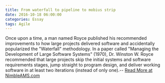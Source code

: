 ```yaml
---
title: From waterfall to pipeline to mobius strip
date: 2016-10-18 06:00:00
categories: Essay
tags: Agile
---
```

Once upon a time, a man named Royce published his recommended improvements to how large projects delivered software and accidentally popularized the "Waterfall" methodology. In a paper called "Managing the Development of Large Software Systems" (1970), Dr. Winston W. Royce recommended that large projects skip the initial systems and software requirements stages, jump straight to program design, and deliver working software in at least two iterations (instead of only one).-- [Read More at NimbleAMS.com](http://www.nimbleams.com/blog/2016/10/18/from-waterfall-to-pipeline-to-mobius-strip/)
